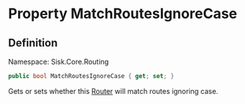 # Property MatchRoutesIgnoreCase

## Definition
Namespace: Sisk.Core.Routing

```csharp
public bool MatchRoutesIgnoreCase { get; set; }
```

Gets or sets whether this [Router](/spec/Sisk/Core/Routing/Router) will match routes ignoring case.

